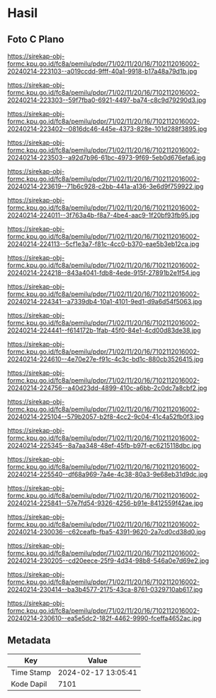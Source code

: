 # Hasil

## Foto C Plano

https://sirekap-obj-formc.kpu.go.id/fc8a/pemilu/pdpr/71/02/11/20/16/7102112016002-20240214-223103--a019ccdd-9fff-40a1-9918-b17a48a79d1b.jpg

https://sirekap-obj-formc.kpu.go.id/fc8a/pemilu/pdpr/71/02/11/20/16/7102112016002-20240214-223303--59f7fba0-6921-4497-ba74-c8c9d79290d3.jpg

https://sirekap-obj-formc.kpu.go.id/fc8a/pemilu/pdpr/71/02/11/20/16/7102112016002-20240214-223402--0816dc46-445e-4373-828e-101d288f3895.jpg

https://sirekap-obj-formc.kpu.go.id/fc8a/pemilu/pdpr/71/02/11/20/16/7102112016002-20240214-223503--a92d7b96-61bc-4973-9f69-5eb0d676efa6.jpg

https://sirekap-obj-formc.kpu.go.id/fc8a/pemilu/pdpr/71/02/11/20/16/7102112016002-20240214-223619--71b6c928-c2bb-441a-a136-3e6d9f759922.jpg

https://sirekap-obj-formc.kpu.go.id/fc8a/pemilu/pdpr/71/02/11/20/16/7102112016002-20240214-224011--3f763a4b-f8a7-4be4-aac9-1f20bf93fb95.jpg

https://sirekap-obj-formc.kpu.go.id/fc8a/pemilu/pdpr/71/02/11/20/16/7102112016002-20240214-224113--5cf1e3a7-f81c-4cc0-b370-eae5b3eb12ca.jpg

https://sirekap-obj-formc.kpu.go.id/fc8a/pemilu/pdpr/71/02/11/20/16/7102112016002-20240214-224218--843a4041-fdb8-4ede-915f-27891b2e1f54.jpg

https://sirekap-obj-formc.kpu.go.id/fc8a/pemilu/pdpr/71/02/11/20/16/7102112016002-20240214-224341--a7339db4-10a1-4101-9ed1-d9a6d54f5063.jpg

https://sirekap-obj-formc.kpu.go.id/fc8a/pemilu/pdpr/71/02/11/20/16/7102112016002-20240214-224441--f614172b-1fab-45f0-84e1-4cd00d83de38.jpg

https://sirekap-obj-formc.kpu.go.id/fc8a/pemilu/pdpr/71/02/11/20/16/7102112016002-20240214-224610--4e70e27e-f91c-4c3c-bd1c-880cb3526415.jpg

https://sirekap-obj-formc.kpu.go.id/fc8a/pemilu/pdpr/71/02/11/20/16/7102112016002-20240214-224756--a40d23dd-4899-410c-a6bb-2c0dc7a8cbf2.jpg

https://sirekap-obj-formc.kpu.go.id/fc8a/pemilu/pdpr/71/02/11/20/16/7102112016002-20240214-225104--579b2057-b2f8-4cc2-9c04-41c4a52fb0f3.jpg

https://sirekap-obj-formc.kpu.go.id/fc8a/pemilu/pdpr/71/02/11/20/16/7102112016002-20240214-225345--8a7aa348-48ef-45fb-b97f-ec6215118dbc.jpg

https://sirekap-obj-formc.kpu.go.id/fc8a/pemilu/pdpr/71/02/11/20/16/7102112016002-20240214-225540--df68a969-7a4e-4c38-80a3-9e68eb31d9dc.jpg

https://sirekap-obj-formc.kpu.go.id/fc8a/pemilu/pdpr/71/02/11/20/16/7102112016002-20240214-225841--57e7fd54-9326-4256-b91e-8412559f42ae.jpg

https://sirekap-obj-formc.kpu.go.id/fc8a/pemilu/pdpr/71/02/11/20/16/7102112016002-20240214-230036--c62ceafb-fba5-4391-9620-2a7cd0cd38d0.jpg

https://sirekap-obj-formc.kpu.go.id/fc8a/pemilu/pdpr/71/02/11/20/16/7102112016002-20240214-230205--cd20eece-25f9-4d34-98b8-546a0e7d69e2.jpg

https://sirekap-obj-formc.kpu.go.id/fc8a/pemilu/pdpr/71/02/11/20/16/7102112016002-20240214-230414--ba3b4577-2175-43ca-8761-0329710ab617.jpg

https://sirekap-obj-formc.kpu.go.id/fc8a/pemilu/pdpr/71/02/11/20/16/7102112016002-20240214-230610--ea5e5dc2-182f-4462-9990-fceffa4652ac.jpg


## Metadata

| Key        | Value               |
| ---------- | ------------------- |
| Time Stamp | 2024-02-17 13:05:41 |
| Kode Dapil | 7101                |



